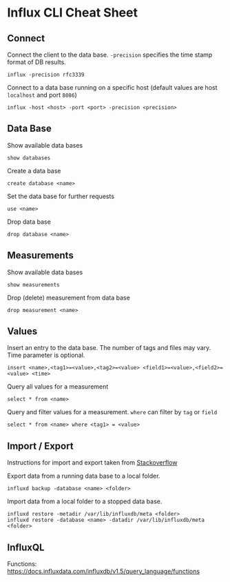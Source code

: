 # Influx CLI Cheat Sheet

## Connect

Connect the client to the data base. `-precision` specifies the time stamp format of DB results.

    influx -precision rfc3339

Connect to a data base running on a specific host (default values are host `localhost` and port `8086`)

    influx -host <host> -port <port> -precision <precision>

## Data Base

Show available data bases

    show databases

Create a data base

    create database <name>

Set the data base for further requests

    use <name>

Drop data base

    drop database <name>

## Measurements

Show available data bases

    show measurements

Drop (delete) measurement from data base

    drop measurement <name>

## Values

Insert an entry to the data base. The number of tags and files may vary. Time parameter is optional.

    insert <name>,<tag1>=<value>,<tag2>=<value> <field1>=<value>,<field2>=<value> <time>

Query all values for a measurement

    select * from <name>

Query and filter values for a measurement. `where` can filter by `tag` or `field`

    select * from <name> where <tag1> = <value>

## Import / Export

Instructions for import and export taken from [Stackoverflow](https://stackoverflow.com/questions/27779472/export-data-from-influxdb)

Export data from a running data base to a local folder.

    influxd backup -database <name> <folder>
    
Import data from a local folder to a stopped data base.

    influxd restore -metadir /var/lib/influxdb/meta <folder>
    influxd restore -database <name> -datadir /var/lib/influxdb/meta <folder>

## InfluxQL

Functions: https://docs.influxdata.com/influxdb/v1.5/query_language/functions
